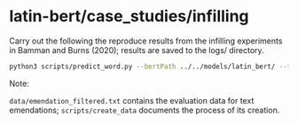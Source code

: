 # latin-bert/case\_studies/infilling

Carry out the following the reproduce results from the infilling experiments in Bamman and Burns (2020); results are saved to the logs/ directory.

```sh
python3 scripts/predict_word.py --bertPath ../../models/latin_bert/ --tokenizerPath ../../models/subword_tokenizer_latin/latin.subword.encoder -d data/emendation_filtered.txt > logs/infilling.log 2>&1
```

Note:

`data/emendation_filtered.txt` contains the evaluation data for text emendations; `scripts/create_data` documents the process of its creation.
